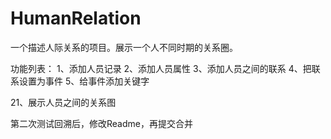 ﻿# HumanRelation
一个描述人际关系的项目。展示一个人不同时期的关系圈。

功能列表：
1、添加人员记录
2、添加人员属性
3、添加人员之间的联系
4、把联系设置为事件
5、给事件添加关键字

21、展示人员之间的关系图



第二次测试回溯后，修改Readme，再提交合并